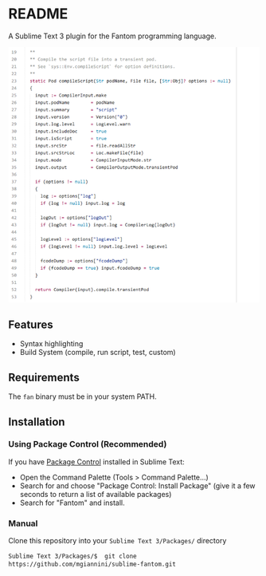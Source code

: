 # README

A Sublime Text 3 plugin for the Fantom programming language.

![screenshot][screenshot]

## Features

* Syntax highlighting
* Build System (compile, run script, test, custom)

## Requirements

The `fan` binary must be in your system PATH.

## Installation

### Using Package Control (Recommended)

If you have [Package Control](http://wbond.net/sublime_packages/package_control/installation) installed in Sublime Text:

- Open the Command Palette (Tools > Command Palette…)
- Search for and choose "Package Control: Install Package" (give it a few seconds to return a list of available packages)
- Search for "Fantom" and install.

### Manual

Clone this repository into your `Sublime Text 3/Packages/` directory

```shell
Sublime Text 3/Packages/$  git clone https://github.com/mgiannini/sublime-fantom.git
```


[screenshot]: screenshot.png

